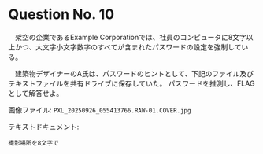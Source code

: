 # Question No. 10

　架空の企業であるExample Corporationでは、社員のコンピュータに8文字以上かつ、大文字小文字数字のすべてが含まれたパスワードの設定を強制している。

　建築物デザイナーのA氏は、パスワードのヒントとして、下記のファイル及びテキストファイルを共有ドライブに保存していた。
パスワードを推測し、FLAGとして解答せよ。

画像ファイル: `PXL_20250926_055413766.RAW-01.COVER.jpg`

テキストドキュメント:

```text
撮影場所を8文字で
```

